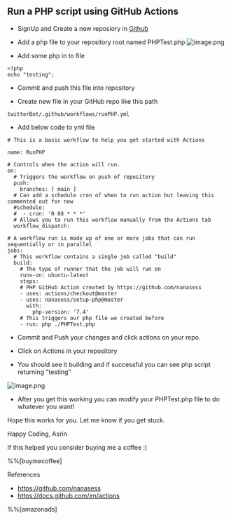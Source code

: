 ## Run a PHP script using GitHub Actions

- SignUp and Create a new reposiory in [ Github](https://github.com/)  

- Add a php file to your repository root named PHPTest.php
![image.png](https://cdn.hashnode.com/res/hashnode/image/upload/v1634490078009/Y0M0FpWni.png)

- Add some php in to file 
```
<?php
echo "testing";
```

- Commit and push this file into repository

- Create new file in your GitHub repo like this path
```
twitterBot/.github/workflows/runPHP.yml
```

- Add below code to yml file

```
# This is a basic workflow to help you get started with Actions

name: RunPHP

# Controls when the action will run. 
on:
  # Triggers the workflow on push of repository
  push:
    branches: [ main ]
  # Can add a schedule cron of when to run action but leaving this commented out for now
  #schedule:
  #  - cron: '0 08 * * *' 
  # Allows you to run this workflow manually from the Actions tab
  workflow_dispatch:

# A workflow run is made up of one or more jobs that can run sequentially or in parallel
jobs:
  # This workflow contains a single job called "build"
  build:
    # The type of runner that the job will run on
    runs-on: ubuntu-latest
    steps:
    # PHP GitHub Action created by https://github.com/nanasess
    - uses: actions/checkout@master
    - uses: nanasess/setup-php@master
      with:
        php-version: '7.4'
    # This triggers our php file we created before
    - run: php ./PHPTest.php
```

- Commit and Push your changes and click actions on your repo. 

- Click on Actions in your repository 

- You should see it building and if successful you can see php script returning "testing"

![image.png](https://cdn.hashnode.com/res/hashnode/image/upload/v1634491635850/KOHcyip65.png)

- After you get this working you can modify your PHPTest.php file to do whatever you want! 

Hope this works for you. Let me know if you get stuck. 

Happy Coding,
Asrin

If this helped you consider buying me a coffee :)

%%[buymecoffee]

References 
- https://github.com/nanasess
- https://docs.github.com/en/actions

%%[amazonads]
